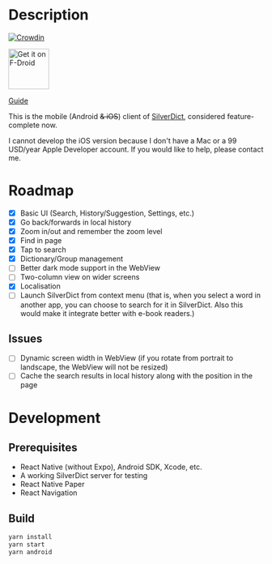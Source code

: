 # Description

[![Crowdin](https://badges.crowdin.net/silverdict-mobile/localized.svg)](https://crowdin.com/project/silverdict-mobile)

[<img src="https://fdroid.gitlab.io/artwork/badge/get-it-on.png"
    alt="Get it on F-Droid"
    height="80">](https://f-droid.org/packages/com.gmail.blandilyte.silverdict)

[Guide](https://github.com/Crissium/SilverDict/wiki/android)

This is the mobile (Android ~~& iOS~~) client of [SilverDict](https://github.com/Crissium/SilverDict), considered feature-complete now.

I cannot develop the iOS version because I don't have a Mac or a 99 USD/year Apple Developer account. If you would like to help, please contact me.

# Roadmap

- [x] Basic UI (Search, History/Suggestion, Settings, etc.)
- [x] Go back/forwards in local history
- [x] Zoom in/out and remember the zoom level
- [x] Find in page
- [x] Tap to search
- [x] Dictionary/Group management
- [ ] Better dark mode support in the WebView
- [ ] Two-column view on wider screens
- [x] Localisation
- [ ] Launch SilverDict from context menu (that is, when you select a word in another app, you can choose to search for it in SilverDict. Also this would make it integrate better with e-book readers.)

## Issues

- [ ] Dynamic screen width in WebView (if you rotate from portrait to landscape, the WebView will not be resized)
- [ ] Cache the search results in local history along with the position in the page

# Development

## Prerequisites

- React Native (without Expo), Android SDK, Xcode, etc.
- A working SilverDict server for testing
- React Native Paper
- React Navigation

## Build

```bash
yarn install
yarn start
yarn android
```
